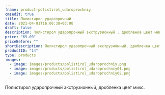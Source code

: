 ```yaml
---
fname: product-polistirol_udaroprochniy
cmsedit: true
title: Полистирол ударопрочный
date: 2021-04-01T16:00:38+03:00
draft: false
description: Полистирол ударопрочный экструзионный , дробленка цвет микс.
price: "69.00"
priceBefore: ""
shortDescription: Полистирол ударопрочный экструзионный, дробленка цвет микс.
productID: "14"
type: products
images:
  - image: images/products/polistirol_udaroprochniy.png
  - image: images/products/polistirol_udaroprochniy01.png
  - image: images/products/polistirol_udaroprochniy02.png
---
```


Полистирол ударопрочный экструзионный, дробленка цвет микс.

